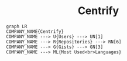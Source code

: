 <h1 align="center">Centrify</h1>

```mermaid
graph LR
COMPANY_NAME{Centrify}
COMPANY_NAME ---> U{Users} ---> UN[1]
COMPANY_NAME ---> R{Repositories} ---> RN[6]
COMPANY_NAME ---> G{Gists} ---> GN[3]
COMPANY_NAME ---> ML{Most Used<br>Languages}
```
